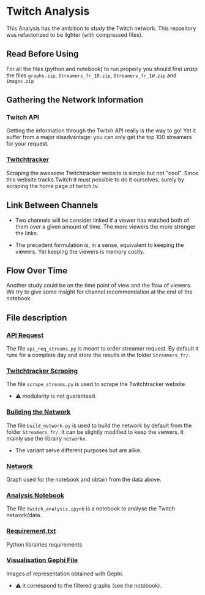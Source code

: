 # Twitch Analysis

This Analysis has the ambition to study the Twitch network.
This repository was refactorized to be lighter (with compressed files).

## Read Before Using

For all the files (python and notebook) to run properly you should first unzip
the files `graphs.zip`, `Streamers_fr_1D.zip`, `Streamers_fr_1W.zip` and
`images.zip`

## Gathering the Network Information

### Twitch API

Getting the information through the Twitxh API really is the way to go! Yet it suffer from a
major disadvantage: you can only get the top 100 streamers for your request.

### [Twitchtracker](https://twitchtracker.com/channels/live/french?page=1)

Scraping the awesome Twitchtracker website is simple but not "cool". Since this website tracks
Twitch it must possible to do it ourselves, surely by scraping the home page of twitch.tv.

## Link Between Channels

- Two channels will be consider linked if a viewer has watched both of them over
a given amount of time. The more viewers the more stronger the links.

- The precedent formulation is, in a sense, equivalent to keeping the viewers. Yet keeping the viewers is
memory costly.


## Flow Over Time

Another study could be on the time point of view and the flow of viewers. We try
to give some insight for channel recommendation at the end of the notebook.

## File description

### [API Request](./api_req_streams.py)

The file `api_req_streams.py` is meant to order streamer request.
By default it runs for a complete day and store the results in the folder `Streamers_fr/`.

### [Twitchtracker Scraping](./scrape_streams.py)

The file `scrape_streams.py` is used to scrape the Twitchtracker website.
- :warning: modularity is not guaranteed.

### [Building the Network](./build_network.py)

The file `build_network.py` is used to build the network by default from the folder `Streamers_fr/`.
It can be slightly modified to keep the viewers.
It mainly use the librairy `networkx`.
- The variant serve different purposes but are alike.

### [Network](./graphs.zip)

Graph used for the notebook and obtain from the data above.


### [Analysis Notebook](./twitch_analysis.ipynb)

The file `twitch_analysis.ipynb` is a notebook to
analyse the Twitch network/data.

### [Requirement.txt](./requirements.txt)

Python librairies requirements


### [Visualisation Gephi File](./images)

Images of representation obtained with Gephi.
- :warning: it correspond to the filtered graphs (see the notebook).
